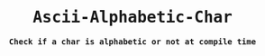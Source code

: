 <div align="center">
<samp>

# Ascii-Alphabetic-Char

**Check if a char is alphabetic or not at compile time**

</samp>
</div>